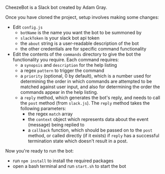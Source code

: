 CheezeBot is a Slack bot created by Adam Gray.

Once you have cloned the project, setup involves making some changes:

* Edit `config.js`
	* `botName` is the name you want the bot to be summoned by
	* `slackToken` is your slack bot api token
	* the `about` string is a user-readable description of the bot
	* the other credentials are for specific command functionality
* Edit the contents of the `commands` directory to give the bot the functionality you require.
	Each command requires:
	* a `synopsis` and `description` for the help listing
	* a regex `pattern` to trigger the command
	* a `priority` (optional, 0 by default), which is a number used for determining the order in which commands are attempted to be matched against user input, and also for determining the order the commands appear in the help listing.
	* a `reply` method, which generates the bot's reply, and needs to call the `post` method (from `slack.js`). The `reply` method takes the following parameters:
		* the regex `match` array
		* the `context` object which represents data about the event (message) being replied to
		* a `callback` function, which should be passed on to the `post` method, or called directly (if it exists) if `reply` has a successful termination state which doesn't result in a post.

Now you're ready to run the bot:

* run `npm install` to install the required packages
* open a bash terminal and run `start.sh` to start the bot
